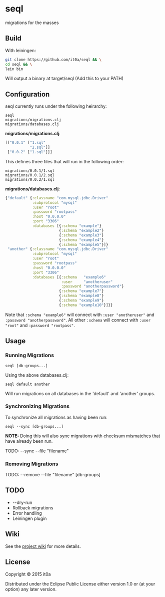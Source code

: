# seql

migrations for the masses

## Build

With leiningen:
```bash
git clone https://github.com/it0a/seql && \
cd seql && \
lein bin
```
Will output a binary at target/seql (Add this to your PATH)

## Configuration

seql currently runs under the following heirarchy:
```
seql
migrations/migrations.clj
migrations/databases.clj
```

**migrations/migrations.clj**:
```clojure
[["0.0.1" ["1.sql"
           "2.sql"]]
 ["0.0.2" ["1.sql"]]]
```
This defines three files that will run in the following order:
```
migrations/0.0.1/1.sql
migrations/0.0.1/2.sql
migrations/0.0.2/1.sql
```

**migrations/databases.clj**:
```clojure
{"default" {:classname "com.mysql.jdbc.Driver"
            :subprotocol "mysql"
            :user "root"
            :password "rootpass"
            :host "0.0.0.0"
            :port "3306"
            :databases [{:schema "example"}
                        {:schema "example2"}
                        {:schema "example3"}
                        {:schema "example4"}
                        {:schema "example5"}]}
 "another" {:classname "com.mysql.jdbc.Driver"
            :subprotocol "mysql"
            :user "root"
            :password "rootpass"
            :host "0.0.0.0"
            :port "3306"
            :databases [{:schema   "example6"
                         :user     "anotheruser"
                         :password "anotherpassword"}
                        {:schema "example7"}
                        {:schema "example8"}
                        {:schema "example9"}
                        {:schema "example10"}]}}
```

Note that `:schema "example6"` will connect with `:user "anotheruser"` and `:password "anotherpassword"`. All other `:schema` will connect with `:user "root"` and `:password "rootpass"`.


## Usage

### Running Migrations

```
seql [db-groups...]
```

Using the above databases.clj:
```
seql default another
```
Will run migrations on all databases in the 'default' and 'another' groups.

### Synchronizing Migrations

To synchronize all migrations as having been run:

```
seql --sync [db-groups...]
```

**NOTE:** Doing this will also sync migrations with checksum mismatches that have already been run.

TODO: --sync --file "filename"

### Removing Migrations

TODO: --remove --file "filename" [db-groups]

## TODO

* --dry-run
* Rollback migrations
* Error handling
* Leiningen plugin

## Wiki

See the [project wiki](https://github.com/it0a/seql/wiki) for more details.

## License

Copyright © 2015 it0a

Distributed under the Eclipse Public License either version 1.0 or (at
your option) any later version.
